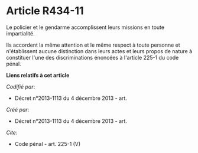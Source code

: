 # Article R434-11

Le policier et le gendarme accomplissent leurs missions en toute impartialité. 

Ils accordent la même attention et le même respect à toute personne et n'établissent aucune distinction dans leurs actes et
leurs propos de nature à constituer l'une des discriminations énoncées à l'article 225-1 du code pénal.

**Liens relatifs à cet article**

_Codifié par_:

  - Décret n°2013-1113 du 4 décembre 2013 - art.

_Créé par_:

  - Décret n°2013-1113 du 4 décembre 2013 - art.

_Cite_:

  - Code pénal - art. 225-1 (V)

